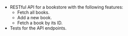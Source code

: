 -  RESTful API for a bookstore with the following features:
    - Fetch all books.
    - Add a new book.
    - Fetch a book by its ID.
- Tests for the API endpoints.

